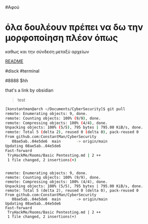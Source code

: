 #Αφού 

# όλα δουλέουν πρέπει να δω την μορφοποίηση πλέον όπως 

καθως και την σύνδεση μεταξύ αρχείων

[README](README.md)

#disck
#terminal

#8888
$hh


that's a link by obsidian
> test

```bash
[konstantman@arch ~/Documents/CyberSecurity]$ git pull
remote: Enumerating objects: 9, done.
remote: Counting objects: 100% (9/9), done.
remote: Compressing objects: 100% (4/4), done.
Unpacking objects: 100% (5/5), 795 bytes | 795.00 KiB/s, done.
remote: Total 5 (delta 2), reused 0 (delta 0), pack-reused 0
From github.com:ConstantMan/CyberSecurity
   08ae5ab..04e5de6  main       -> origin/main
Updating 08ae5ab..04e5de6
Fast-forward
 TryHackMe/Rooms/Basic Pentesting.md | 2 ++
 1 file changed, 2 insertions(+)



```


```[konstantman@arch ~/Documents/CyberSecurity]$ git pull
remote: Enumerating objects: 9, done.
remote: Counting objects: 100% (9/9), done.
remote: Compressing objects: 100% (4/4), done.
Unpacking objects: 100% (5/5), 795 bytes | 795.00 KiB/s, done.
remote: Total 5 (delta 2), reused 0 (delta 0), pack-reused 0
From github.com:ConstantMan/CyberSecurity
   08ae5ab..04e5de6  main       -> origin/main
Updating 08ae5ab..04e5de6
Fast-forward
 TryHackMe/Rooms/Basic Pentesting.md | 2 ++
 1 file changed, 2 insertions(+)
```


